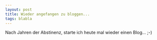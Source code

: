 ```yaml
---
layout: post
title: Wieder angefangen zu bloggen...
tags: blabla
---
```


Nach Jahren der Abstinenz, starte ich heute mal wieder einen Blog...
;-)
